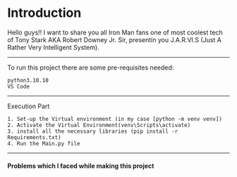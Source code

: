 # Introduction
Hello guys!! I want to share you all Iron Man fans one of most coolest tech of Tony Stark AKA Robert Downey Jr. Sir, presentin you J.A.R.VI.S (Just A Rather Very Intelligent System).

---

To run this project there are some pre-requisites needed:

```
python3.10.10
VS Code
```
---

Execution Part
```
1. Set-up the Virtual environment (in my case [python -m venv venv])
2. Activate the Virtual Environment(venv\Scripts\activate)
3. install all the necessary libraries (pip install -r Requirements.txt)
4. Run the Main.py file
```

---

#### Problems which I faced while making this project ####

<div style="background-image: url('https://github.com/user-attachments/assets/a60f4b84-ce99-4825-81a4-a118617b0de8');"></div>
